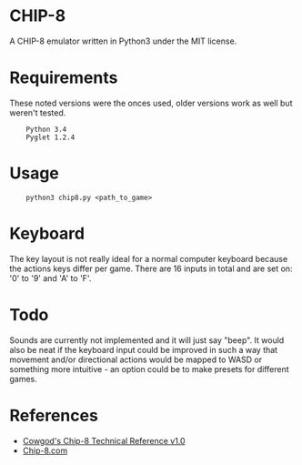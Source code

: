 # CHIP-8
A CHIP-8 emulator written in Python3 under the MIT license.

# Requirements
These noted versions were the onces used, older versions work as well but weren't tested.

        Python 3.4
        Pyglet 1.2.4

# Usage
        python3 chip8.py <path_to_game>

# Keyboard
The key layout is not really ideal for a normal computer keyboard because the actions keys differ per game. There are 16 inputs in total and are set on: '0' to '9' and 'A' to 'F'.

# Todo
Sounds are currently not implemented and it will just say "beep". It would also be neat if the keyboard input could be improved in such a way that movement and/or directional actions would be mapped to WASD or something more intuitive - an option could be to make presets for different games.

# References
- [Cowgod's Chip-8 Technical Reference v1.0](http://devernay.free.fr/hacks/chip8/C8TECH10.HTM)
- [Chip-8.com](http://chip8.com/)
